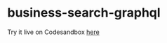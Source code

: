 # business-search-graphql

Try it live on Codesandbox [here](https://codesandbox.io/s/github/johnymontana/business-search-graphql/tree/master/api?file=/schema.graphql)
